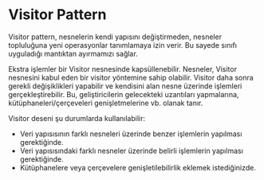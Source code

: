 # Visitor Pattern

Visitor pattern, nesnelerin kendi yapısını değiştirmeden, nesneler topluluğuna yeni operasyonlar tanımlamaya izin verir. Bu sayede sınıfı uyguladığı mantıktan ayırmamızı sağlar.

Ekstra işlemler bir Visitor nesnesinde kapsüllenebilir. Nesneler, Visitor nesnesini kabul eden bir visitor yöntemine
sahip olabilir. Visitor daha sonra gerekli değişiklikleri yapabilir ve kendisini alan nesne üzerinde işlemleri
gerçekleştirebilir. Bu, geliştiricilerin gelecekteki uzantıları yapmalarına, kütüphaneleri/çerçeveleri
genişletmelerine vb. olanak tanır.

Visitor deseni şu durumlarda kullanılabilir:

* Veri yapısısının farklı nesneleri üzerinde benzer işlemlerin yapılması gerektiğinde.
* Veri yapısısındaki farklı nesneler üzerinde belirli işlemlerin yapılması gerektiğinde.
* Kütüphanelere veya çerçevelere genişletilebilirlik eklemek istediğinizde.